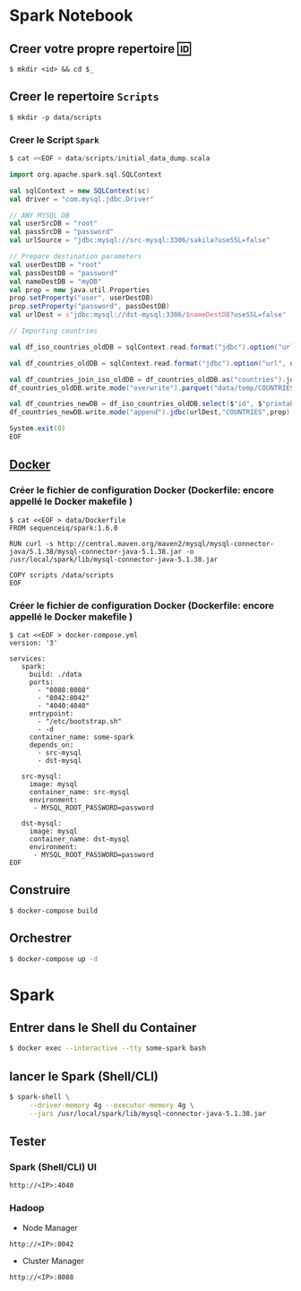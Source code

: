 # Spark Notebook

## Creer votre propre repertoire :id:

```
$ mkdir <id> && cd $_
```

## Creer le repertoire `Scripts`

```
$ mkdir -p data/scripts
```

### Creer le Script `Spark`

```Scala
$ cat <<EOF > data/scripts/initial_data_dump.scala

import org.apache.spark.sql.SQLContext

val sqlContext = new SQLContext(sc)
val driver = "com.mysql.jdbc.Driver"

// ANY MYSQL DB
val userSrcDB = "root"
val passSrcDB = "password"
val urlSource = "jdbc:mysql://src-mysql:3306/sakila?useSSL=false"

// Prepare destination parameters
val userDestDB = "root"
val passDestDB = "password"
val nameDestDB = "myDB"
val prop = new java.util.Properties
prop.setProperty("user", userDestDB)
prop.setProperty("password", passDestDB)
val urlDest = s"jdbc:mysql://dst-mysql:3306/$nameDestDB?useSSL=false"

// Importing countries

val df_iso_countries_oldDB = sqlContext.read.format("jdbc").option("url", urlSource).option("driver", driver).option("dbtable", "iso_countries").option("user", userSrcDB).option("password", passSrcDB).option("verifyServerCertificate", "false").load()

val df_countries_oldDB = sqlContext.read.format("jdbc").option("url", urlSource).option("driver", driver).option("dbtable", "countries").option("user", userSrcDB).option("password", passSrcDB).option("verifyServerCertificate", "false").load()

val df_countries_join_iso_oldDB = df_countries_oldDB.as("countries").join(df_iso_countries_oldDB.as("iso"),$"countries.country_name"===$"iso.printable_name")
df_countries_oldDB.write.mode("overwrite").parquet("data/temp/COUNTRIES")

val df_countries_newDB = df_iso_countries_oldDB.select($"id", $"printable_name" as "name",$"iso3" as "code")
df_countries_newDB.write.mode("append").jdbc(urlDest,"COUNTRIES",prop) // Overwrite existing countries

System.exit(0)
EOF
```

## [Docker](https://docker.io)

### Créer le fichier de configuration Docker (Dockerfile: encore appellé le Docker makefile )

```
$ cat <<EOF > data/Dockerfile
FROM sequenceiq/spark:1.6.0

RUN curl -s http://central.maven.org/maven2/mysql/mysql-connector-java/5.1.38/mysql-connector-java-5.1.38.jar -o /usr/local/spark/lib/mysql-connector-java-5.1.38.jar

COPY scripts /data/scripts
EOF
```

### Créer le fichier de configuration Docker (Dockerfile: encore appellé le Docker makefile )

```
$ cat <<EOF > docker-compose.yml
version: '3'

services:
   spark:
     build: ./data
     ports:
       - "8088:8088"
       - "8042:8042"
       - "4040:4040"
     entrypoint:
       - "/etc/bootstrap.sh"
       - -d
     container_name: some-spark
     depends_on:
       - src-mysql
       - dst-mysql

   src-mysql:
     image: mysql
     container_name: src-mysql
     environment:
      - MYSQL_ROOT_PASSWORD=password

   dst-mysql:
     image: mysql
     container_name: dst-mysql
     environment:
      - MYSQL_ROOT_PASSWORD=password
EOF
```
## Construire

```
$ docker-compose build
```


## Orchestrer

```bash
$ docker-compose up -d
```

# Spark

## Entrer dans le Shell du Container

```bash
$ docker exec --interactive --tty some-spark bash
```

## lancer le Spark (Shell/CLI)

```bash
$ spark-shell \
     --driver-memory 4g --executor-memory 4g \
     --jars /usr/local/spark/lib/mysql-connector-java-5.1.38.jar
```

## Tester

### Spark (Shell/CLI) UI

```
http://<IP>:4040 
```

### Hadoop 

* Node Manager

```
http://<IP>:8042
```

* Cluster Manager

```
http://<IP>:8088
```

